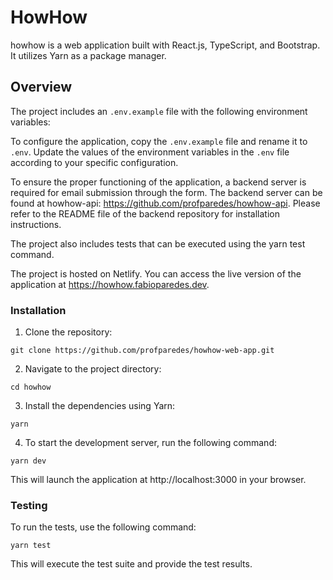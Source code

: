 # HowHow

howhow is a web application built with React.js, TypeScript, and Bootstrap. It utilizes Yarn as a package manager.

## Overview

The project includes an ``.env.example`` file with the following environment variables:

To configure the application, copy the `.env.example` file and rename it to `.env`. Update the values of the environment variables in the `.env` file according to your specific configuration.

To ensure the proper functioning of the application, a backend server is required for email submission through the form. The backend server can be found at howhow-api: https://github.com/profparedes/howhow-api. Please refer to the README file of the backend repository for installation instructions.

The project also includes tests that can be executed using the yarn test command.

The project is hosted on Netlify. You can access the live version of the application at https://howhow.fabioparedes.dev.

### Installation
1. Clone the repository:
```
git clone https://github.com/profparedes/howhow-web-app.git
```
2. Navigate to the project directory:
```
cd howhow
```
3. Install the dependencies using Yarn:
```
yarn
```
4. To start the development server, run the following command:
```
yarn dev
```
This will launch the application at http://localhost:3000 in your browser.

### Testing
To run the tests, use the following command:
```
yarn test
```
This will execute the test suite and provide the test results.